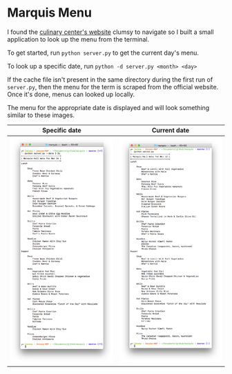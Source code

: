 # Marquis Menu

I found the [culinary center's website](http://www.usask.ca/culinaryservices/marquis-menu.php) clumsy to navigate so I built a small application to look up the menu from the terminal.

To get started, run `python server.py` to get the current day's menu.

To look up a specific date, run `python -d server.py <month> <day>`

If the cache file isn't present in the same directory during the first run of `server.py`, then the menu for the term is scraped from the official website. Once it's done, menus can looked up locally.

The menu for the appropriate date is displayed and will look something similar to these images.

| Specific date                      |  Current date                    |
| :---------------------------------:|:-------------------------------: |
| ![](/screenshots/menu_on_date.png) | ![](/screenshots/menu_today.png) |
